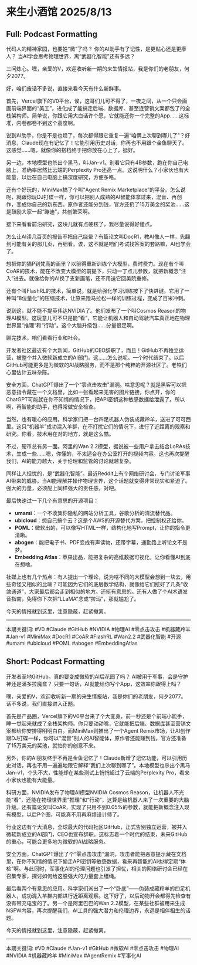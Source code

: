 # 来生小酒馆 2025/8/13

## Full: Podcast Formatting 

代码人的精神家园，也要姓“微”了吗？
你的AI助手有了记性，是更贴心还是更瘆人？
当AI学会思考物理世界，离“武器化智能”还有多远？

三问炼心。嘿，亲爱的V，欢迎收听新一期的来生情报站，我是你们的老朋友，何夕2077。

好，咱们废话不多说，直接来看今天有什么新鲜事。

首先，Vercel旗下的V0平台，诶，这哥们儿可不得了，一夜之间，从一个只会画画前端界面的“美工”，进化成了能搞定后端、数据库、甚至连营销文案都包了的全栈架构师。简单说，你跟它用大白话许个愿，它就能还你一个完整的App……这标准，内卷都卷不到这个高度啊。

说到AI助手，你是不是也烦了，每次都得跟它重复一遍“咱俩上次聊到哪儿了”？好消息，Claude现在有记忆了！它能引用历史对话，你再也不用跟个金鱼聊天了。这感觉……嗯，就像你的搭档终于把你放在心上了，挺好。

另一边，本地模型也杀出个黑马，叫Jan-v1。别看它只有4B参数，跑在你自己电脑上，准确率居然比云端的Perplexity Pro还高一点。这说明什么？小家伙也有大能量，以后在自己电脑上搞深度研究，方便多咯。

还有个好玩的，MiniMax搞了个叫“Agent Remix Marketplace”的平台。怎么说呢，就跟你玩DJ打碟一样，你可以把别人成熟的AI智能体拿过来，混音、再创作，变成你自己的新东西。原作者还能分到钱，官方还扔了15万美金的奖池……这是鼓励大家一起“蹦迪”，共创繁荣啊。

接下来看看前沿研究，这块儿就有点硬核了，我尽量说得好懂点。

怎么让AI读几百页的报告不把自己绕晕？有篇论文叫DocR1，教AI像人一样，先翻到可能有关的那几页，再细看。诶，这不就是咱们考试找答案的套路嘛，AI也学会了。

想把你的猫P到梵高的画里？以前得重新训练个大模型，费时费力。现在有个叫CoAR的技术，能在不改变大模型的前提下，只动一丁点儿参数，就把新概念“注入”进去。就像给你的AI换了支新画笔，还不用送它回美院重修。

还有个叫FlashRL的技术，简单说，就是给强化学习训练按下了快进键。它用了一种叫“8位量化”的压缩技术，让原来跑马拉松一样的训练过程，变成了百米冲刺。

说到这，就不能不提英伟达NVIDIA了。他们发布了一个叫Cosmos Reason的物理AI模型。这玩意儿可不只是能“看”，它能让机器人和自动驾驶汽车真正地在物理世界里“推理”和“行动”。这个大脑升级包……分量很足啊。

聊完技术，咱们看看行业和社会。

开发者社区最近有个大新闻，GitHub的CEO辞职了，而且！GitHub不再独立运营，被整个并入微软新成立的AI部门。这……怎么说呢，一个时代结束了。以后GitHub可能更多是为微软的AI战略服务，而不是那个纯粹的开源社区了。老铁们心里估计五味杂陈。

安全方面，ChatGPT爆出了一个“零点击攻击”漏洞。啥意思呢？就是黑客可以把恶意指令藏在一个文档里，比如一张看起来无害的图片链接，你点开，你的ChatGPT可能就在你不知情的情况下，把API密钥这种敏感数据给泄露了。所以啊，再智能的助手，也得常做安全检查。

当然，也有暖心的应用。科学家们把一台四足机器人伪装成藏羚羊，送进了可可西里。这只“机器羊”成功混入羊群，在不打扰它们的情况下，进行了近距离的观察和研究。你看，技术用在对的地方，就是这么酷。

不过，硬币总有另一面。阿里的Wan 2.2模型，据说被一些用户拿去结合LoRAs技术，生成一些……嗯，你懂的，不太适合在办公室打开的视频内容。这也再次提醒我们，AI的能力越大，关于伦理和监管的讨论就越复杂。

同样让人担忧的，是“武器化智能”。最近Reddit上有个网络研讨会，专门讨论军事AI带来的威胁。当AI能理解并操作物理世界，这个话题就变得非常现实和紧迫了。强大的力量，必须配上同样强大的责任感，对吧。

最后快速过一下几个有意思的开源项目：
*   **umami**：一个不收集你隐私的网站分析工具，谷歌分析的清流替代品。
*   **ubicloud**：想自己搞个云？这是个AWS的开源替代方案，把控制权还给你。
*   **POML**：微软出的，可以像写HTML一样，结构化地写Prompt，让你的指令更清晰。
*   **abogen**：能把电子书、PDF变成有声读物，还带字幕，通勤路上听论文不是梦。
*   **Embedding Atlas**：苹果出品，能把复杂的高维数据可视化，让你看懂AI到底在想啥。

社媒上也有几个热点：有人提出一个理论，说为啥不同的大模型会想到一块去，用些奇怪又相似的比喻？可能因为它们的底层数学结构，就像给它们挖好了几条“收敛通道”，大家最后都会走到相似的地方。还挺有意思的。还有人做了个AI术语发音指南，免得你下次把“LLaMA”念成“拉玛”，那就尴尬了。

今天的情报就到这里，注意隐蔽，赶紧撤离。

---
本期关键词:
#V0
#Claude
#GitHub
#NVIDIA
#物理AI
#零点击攻击
#机器藏羚羊
#Jan-v1
#MiniMax
#DocR1
#CoAR
#FlashRL
#Wan2.2
#武器化智能
#开源
#umami
#ubicloud
#POML
#abogen
#EmbeddingAtlas

## Short: Podcast Formatting 

开发者圣地GitHub，真的要变成微软的AI后花园了吗？
AI被用于军事，会是守护神还是潘多拉魔盒？
只要一句话，AI就能给你写个App，这效率你跟得上吗？

嘿，亲爱的V，欢迎收听新一期的来生情报站，我是你们的老朋友，何夕2077。话不多说，我们直接进入正题。

首先是产品圈，Vercel旗下的V0平台来了个大变身，前一秒还是个前端小能手，睡一觉起来就成了全栈架构师。你只要动动嘴，它就能把后端、数据库甚至营销文案都给你安排得明明白白。而MiniMax则推出了一个Agent Remix市场，让AI创作跟DJ打碟一样，你可以“混音”别人的AI智能体，原作者还能赚到钱，官方还准备了15万美元的奖池，就怕你的创意不来。

另外，你的AI朋友终于不再是金鱼记忆了！Claude新增了记忆功能，可以引用历史对话，再也不用一遍遍地跟它解释“我们上次聊到哪了”。本地模型也杀出个黑马Jan-v1，个头不大，性能却在某些测试上悄悄超过了云端的Perplexity Pro，看来小家伙也能有大能量。

科研方面，NVIDIA发布了物理AI模型NVIDIA Cosmos Reason，让机器人不光能“看”，还能在物理世界里“推理”和“行动”，这算是给机器人来了一次重要的大脑升级。还有篇论文叫CoAR，实现了只用不到0.05%的参数，就能把新概念注入现有模型，以后P个图，可能真不用再麻烦设计师了。

行业这边有个大消息，全球最大的代码社区GitHub，正式告别独立运营，被并入微软新成立的AI部门，CEO也宣布辞职。这标志着一个时代的结束，未来GitHub的重心，可能会更多地为微软的AI战略服务。

安全方面，ChatGPT爆出了个“零点击攻击”漏洞，攻击者能把恶意提示藏在文档里，在你不知情的情况下偷走API密钥等敏感数据，看来再智能的AI也得定期“体检”啊。与此同时，军事化AI的伦理问题也引发了担忧，相关的网络研讨会已经在召集专家，探讨如何给这股强大的力量套上缰绳。

最后看两个有意思的应用。科学家们派出了一个“卧底”——伪装成藏羚羊的四足机器人，成功混入羊群内部进行近距离观察。这下好了，以后动物开会都得先检查有没有带充电宝的了。另一个是阿里巴巴的Wan 2.2模型，在某些社群被用来生成NSFW内容，再次提醒我们，AI工具的强大潜力和伦理边界，永远是相伴相生的话题。

今天的情报就到这里，注意隐蔽，赶紧撤离。

---
本期关键词:
#V0
#Claude
#Jan-v1
#GitHub
#微软AI
#零点击攻击
#物理AI
#NVIDIA
#机器藏羚羊
#MiniMax
#AgentRemix
#军事化AI
